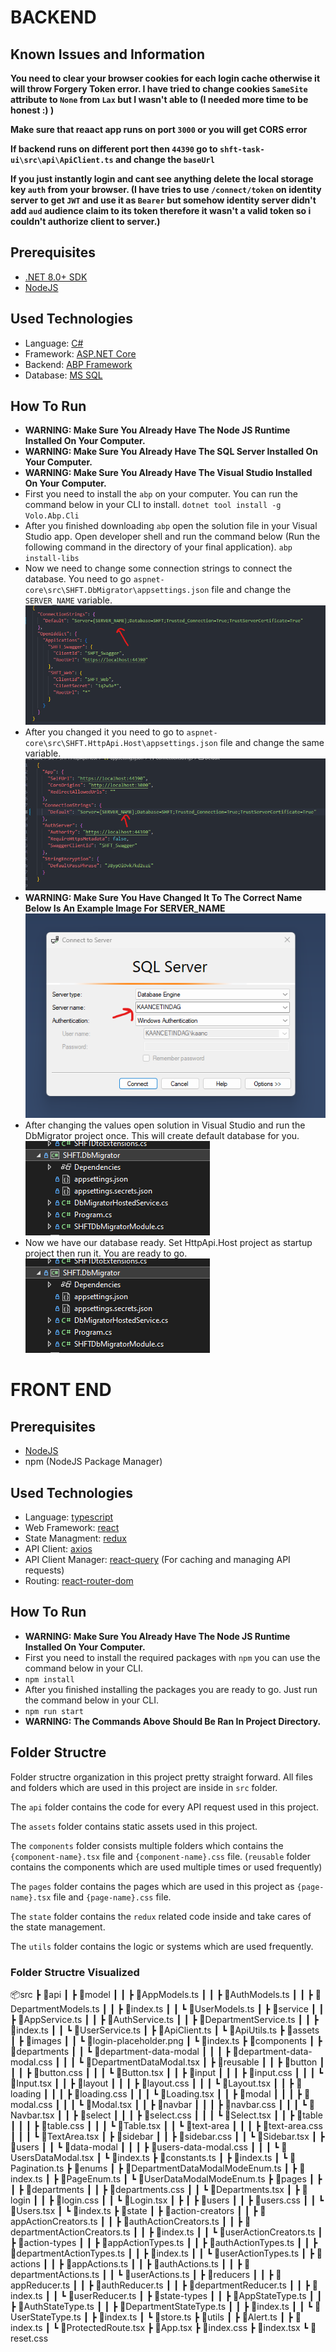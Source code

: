 # BACKEND

## Known Issues and Information
**You need to clear your browser cookies for each login cache otherwise it will throw Forgery Token error. I have tried to change cookies `SameSite` attribute to `None` from `Lax` but I wasn't able to (I needed more time to be honest :) )**

**Make sure that reaact app runs on port `3000` or you will get CORS error**

**If backend runs on different port then `44390` go to `shft-task-ui\src\api\ApiClient.ts` and change the `baseUrl`**

**If you just instantly login and cant see anything delete the local storage key `auth` from your browser. (I have tries to use `/connect/token` on identity server to get `JWT` and use it as `Bearer` but somehow identity server didn't add `aud` audience claim to its token therefore it wasn't a valid token so i couldn't authorize client to server.)**

## Prerequisites

* [.NET 8.0+ SDK](https://dotnet.microsoft.com/download/dotnet)
* [NodeJS](https://nodejs.org/en)

## Used Technologies

* Language: [C#](https://learn.microsoft.com/en-us/dotnet/csharp/)
* Framework: [ASP.NET Core](https://dotnet.microsoft.com/en-us/apps/aspnet)
* Backend: [ABP Framework](https://docs.abp.io/en/abp/latest)
* Database: [MS SQL](https://learn.microsoft.com/en-us/sql/?view=sql-server-ver16)

## How To Run
- **WARNING: Make Sure You Already Have The Node JS Runtime Installed On Your Computer.**
- **WARNING: Make Sure You Already Have The SQL Server Installed On Your Computer.**
- **WARNING: Make Sure You Already Have The Visual Studio Installed On Your Computer.**
- First you need to install the `abp` on your computer. You can run the command below in your CLI to install.
`dotnet tool install -g Volo.Abp.Cli`
- After you finished downloading `abp` open the solution file in your Visual Studio app. Open developer shell and run the command below (Run the following command in the directory of your final application).
`abp install-libs` 
- Now we need to change some connection strings to connect the database. You need to go `aspnet-core\src\SHFT.DbMigrator\appsettings.json`  file and change the `SERVER_NAME` variable.
![migrator appsettings](https://github.com/kemalkaancetindag/ABPFullstack/blob/main/aspnet-core/readme-assets/con_string_migrator.png?raw=true)
- After you changed it you need to go to `aspnet-core\src\SHFT.HttpApi.Host\appsettings.json` file and change the same variable.
![host appsettings](https://github.com/kemalkaancetindag/ABPFullstack/blob/main/aspnet-core/readme-assets/con_string_host.png?raw=true)
- **WARNING: Make Sure You Have Changed It To The Correct Name Below Is An Example Image For SERVER_NAME**
![server name example](https://github.com/kemalkaancetindag/ABPFullstack/blob/main/aspnet-core/readme-assets/sql-connection.png?raw=true)
- After changing the values open solution in Visual Studio and run the DbMigrator project once. This will create default database for you.
![migrator project](https://github.com/kemalkaancetindag/ABPFullstack/blob/main/aspnet-core/readme-assets/migrator-project.png?raw=true)
- Now we have our database ready. Set HttpApi.Host project as startup project then run it. You are ready to go.
![api host](https://github.com/kemalkaancetindag/ABPFullstack/blob/main/aspnet-core/readme-assets/migrator-project.png?raw=true)





# FRONT END

## Prerequisites

* [NodeJS](https://nodejs.org/en)
* npm (NodeJS Package Manager)

## Used Technologies

* Language: [typescript](https://www.typescriptlang.org/docs/)
* Web Framework: [react](https://react.dev/learn)
* State Managment: [redux](https://redux.js.org/api/api-reference)
* API Client: [axios](https://axios-http.com/docs/intro)
* API Client Manager: [react-query](https://tanstack.com/query/v3/docs/framework/react/overview) (For caching and managing API requests)
* Routing: [react-router-dom](https://reactrouter.com/en/main)

## How To Run
- **WARNING: Make Sure You Already Have The Node JS Runtime Installed On Your Computer.**
- First you need to install the required packages with ``npm`` you can use the command below in your CLI.
- ``
npm install
 ``
- After you finished installing the packages you are ready to go. Just run the command below in your CLI.
- ``
npm run start
``
- **WARNING: The Commands Above Should Be Ran In Project Directory.**

## Folder Structre
Folder structre organization in this project pretty straight forward. All files and folders which are used in this project are inside in `src` folder.

The `api` folder contains the code for every API request used in this project.

The `assets` folder contains static assets used in this project.

The `components` folder consists multiple folders which contains the `{component-name}.tsx` file and `{component-name}.css` file. (`reusable` folder contains the components which are used multiple times or used frequently)

The `pages` folder contains the pages which are used in this project as `{page-name}.tsx` file and `{page-name}.css` file.

The `state` folder contains the `redux` related code inside and take cares of the state management.

The `utils` folder contains the logic or systems which are used frequently.

### Folder Structre Visualized

📦src
 ┣ 📂api
 ┃ ┣ 📂model
 ┃ ┃ ┣ 📜AppModels.ts
 ┃ ┃ ┣ 📜AuthModels.ts
 ┃ ┃ ┣ 📜DepartmentModels.ts
 ┃ ┃ ┣ 📜index.ts
 ┃ ┃ ┗ 📜UserModels.ts
 ┃ ┣ 📂service
 ┃ ┃ ┣ 📜AppService.ts
 ┃ ┃ ┣ 📜AuthService.ts
 ┃ ┃ ┣ 📜DepartmentService.ts
 ┃ ┃ ┣ 📜index.ts
 ┃ ┃ ┗ 📜UserService.ts
 ┃ ┣ 📜ApiClient.ts
 ┃ ┗ 📜ApiUtils.ts
 ┣ 📂assets
 ┃ ┣ 📂images
 ┃ ┃ ┗ 📜login-placeholder.png
 ┃ ┗ 📜index.ts
 ┣ 📂components
 ┃ ┣ 📂departments
 ┃ ┃ ┗ 📂department-data-modal
 ┃ ┃ ┃ ┣ 📜department-data-modal.css
 ┃ ┃ ┃ ┗ 📜DepartmentDataModal.tsx
 ┃ ┣ 📂reusable
 ┃ ┃ ┣ 📂button
 ┃ ┃ ┃ ┣ 📜button.css
 ┃ ┃ ┃ ┗ 📜Button.tsx
 ┃ ┃ ┣ 📂input
 ┃ ┃ ┃ ┣ 📜input.css
 ┃ ┃ ┃ ┗ 📜Input.tsx
 ┃ ┃ ┣ 📂layout
 ┃ ┃ ┃ ┣ 📜layout.css
 ┃ ┃ ┃ ┗ 📜Layout.tsx
 ┃ ┃ ┣ 📂loading
 ┃ ┃ ┃ ┣ 📜loading.css
 ┃ ┃ ┃ ┗ 📜Loading.tsx
 ┃ ┃ ┣ 📂modal
 ┃ ┃ ┃ ┣ 📜modal.css
 ┃ ┃ ┃ ┗ 📜Modal.tsx
 ┃ ┃ ┣ 📂navbar
 ┃ ┃ ┃ ┣ 📜navbar.css
 ┃ ┃ ┃ ┗ 📜Navbar.tsx
 ┃ ┃ ┣ 📂select
 ┃ ┃ ┃ ┣ 📜select.css
 ┃ ┃ ┃ ┗ 📜Select.tsx
 ┃ ┃ ┣ 📂table
 ┃ ┃ ┃ ┣ 📜table.css
 ┃ ┃ ┃ ┗ 📜Table.tsx
 ┃ ┃ ┗ 📂text-area
 ┃ ┃ ┃ ┣ 📜text-area.css
 ┃ ┃ ┃ ┗ 📜TextArea.tsx
 ┃ ┣ 📂sidebar
 ┃ ┃ ┣ 📜sidebar.css
 ┃ ┃ ┗ 📜Sidebar.tsx
 ┃ ┣ 📂users
 ┃ ┃ ┗ 📂data-modal
 ┃ ┃ ┃ ┣ 📜users-data-modal.css
 ┃ ┃ ┃ ┗ 📜UsersDataModal.tsx
 ┃ ┗ 📜index.ts
 ┣ 📂constants.ts
 ┃ ┣ 📜index.ts
 ┃ ┗ 📜Pagination.ts
 ┣ 📂enums
 ┃ ┣ 📜DepartmentDataModalModeEnum.ts
 ┃ ┣ 📜index.ts
 ┃ ┣ 📜PageEnum.ts
 ┃ ┗ 📜UserDataModalModeEnum.ts
 ┣ 📂pages
 ┃ ┣
 ┃ ┣ 📂departments
 ┃ ┃ ┣ 📜departments.css
 ┃ ┃ ┗ 📜Departments.tsx
 ┃ ┣ 📂login
 ┃ ┃ ┣ 📜login.css
 ┃ ┃ ┗ 📜Login.tsx
 ┃ ┣ 
 ┃ ┣ 📂users
 ┃ ┃ ┣ 📜users.css
 ┃ ┃ ┗ 📜Users.tsx
 ┃ ┗ 📜index.ts
 ┣ 📂state
 ┃ ┣ 📂action-creators
 ┃ ┃ ┣ 📜appActionCreators.ts
 ┃ ┃ ┣ 📜authActionCreators.ts
 ┃ ┃ ┣ 📜departmentActionCreators.ts
 ┃ ┃ ┣ 📜index.ts
 ┃ ┃ ┗ 📜userActionCreators.ts
 ┃ ┣ 📂action-types
 ┃ ┃ ┣ 📜appActionTypes.ts
 ┃ ┃ ┣ 📜authActionTypes.ts
 ┃ ┃ ┣ 📜departmentActionTypes.ts
 ┃ ┃ ┣ 📜index.ts
 ┃ ┃ ┗ 📜userActionTypes.ts
 ┃ ┣ 📂actions
 ┃ ┃ ┣ 📜appActions.ts
 ┃ ┃ ┣ 📜authActions.ts
 ┃ ┃ ┣ 📜departmentActions.ts
 ┃ ┃ ┗ 📜userActions.ts
 ┃ ┣ 📂reducers
 ┃ ┃ ┣ 📜appReducer.ts
 ┃ ┃ ┣ 📜authReducer.ts
 ┃ ┃ ┣ 📜departmentReducer.ts
 ┃ ┃ ┣ 📜index.ts
 ┃ ┃ ┗ 📜userReducer.ts
 ┃ ┣ 📂state-types
 ┃ ┃ ┣ 📜AppStateType.ts
 ┃ ┃ ┣ 📜AuthStateType.ts
 ┃ ┃ ┣ 📜DepartmentStateType.ts
 ┃ ┃ ┣ 📜index.ts
 ┃ ┃ ┗ 📜UserStateType.ts
 ┃ ┣ 📜index.ts
 ┃ ┗ 📜store.ts
 ┣ 📂utils
 ┃ ┣ 📜Alert.ts
 ┃ ┣ 📜index.ts
 ┃ ┗ 📜ProtectedRoute.tsx
 ┣ 📜App.tsx
 ┣ 📜index.css
 ┣ 📜index.tsx
 ┗ 📜reset.css